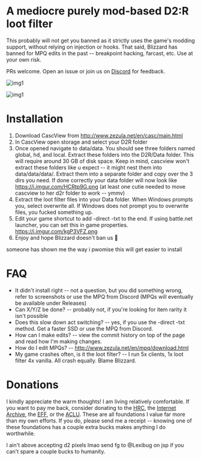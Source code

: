 # A mediocre purely mod-based D2:R loot filter

This probably will not get you banned as it strictly uses the game's modding support, without relying on injection or hooks. That said, Blizzard has banned for MPQ edits in the past -- breakpoint hacking, farcast, etc. Use at your own risk.

PRs welcome. Open an issue or join us on [Discord](https://discord.gg/aajDbCNc9x) for feedback.

![img1](https://i.imgur.com/cydb7qL.jpg)

![img1](https://i.imgur.com/BJJzwX3.jpeg)

# Installation

1. Download CascView from http://www.zezula.net/en/casc/main.html
2. In CascView open storage and select your D2R folder
3. Once opened navigate to data/data. You should see three folders named global, hd, and local. Extract these folders into the D2R/Data folder. This will require around 30 GB of disk space. Keep in mind, cascview won't extract these folders like u expect -- it might nest them into data/data/data/. Extract them into a separate folder and copy over the 3 dirs you need. If done correctly your data folder will now look like https://i.imgur.com/HCRtp9G.png (at least one cutie needed to move cascview to her d2r folder to work -- ymmv)
4. Extract the loot filter files into your Data folder. When Windows prompts you, select overwrite all. If Windows does not prompt you to overwrite files, you fucked something up.
5. Edit your game shortcut to add -direct -txt to the end. If using battle.net launcher, you can set this in game properties. https://i.imgur.com/kgP3VFZ.png
6. Enjoy and hope Blizzard doesn't ban us 🥺

someone has shown me the way i pwomise this will get easier to install

# FAQ

* It didn't install right -- not a question, but you did something wrong, refer to screenshots or use the MPQ from Discord (MPQs will eventually be available under Releases)
* Can X/Y/Z be done? -- probably not, if you're looking for item rarity it isn't possible
* Does this slow down act switching? -- yes, if you use the -direct -txt method. Get a faster SSD or use the MPQ from Discord.
* How can I make edits? -- view the commit history on top of the page and read how I'm making changes.
* How do I edit MPQs? -- http://www.zezula.net/en/mpq/download.html
* My game crashes often, is it the loot filter? -- I run 5x clients, 1x loot filter 4x vanilla. All crash equally. Blame Blizzard.


# Donations

I kindly appreciate the warm thoughts! I am living relatively comfortable. If you want to pay me back, consider donating to the [HRC](https://give.hrc.org/page/62714/donate/1?locale=en-US), the [Internet Archive](https://archive.org/donate/), the [EFF](https://supporters.eff.org/donate/join-4), or the [ACLU](https://action.aclu.org/give/now). These are all foundations I value far more than my own efforts. If you do, please send me a receipt -- knowing one of these foundations has a couple extra bucks makes anything I do worthwhile.

I ain't above accepting d2 pixels lmao send fg to @Lexibug on jsp if you can't spare a couple bucks to humanity. 